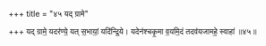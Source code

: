 +++
title = "४५ यद् ग्रामे"

+++
यद् ग्रामे॒ यदर॑ण्ये॒ यत् स॒भायां॒ यदि॑न्द्रि॒ये। यदेन॑श्चकृ॒मा व॒यमि॒दं तदव॑यजामहे॒ स्वाहा॑ ॥४५॥